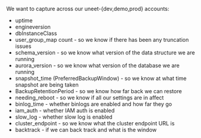 We want to capture across our uneet-{dev,demo,prod} accounts:

* uptime
* engineversion
* dbInstanceClass
* user_group_map count - so we know if there has been any truncation issues
* schema_version - so we know what version of the data structure we are running
* aurora_version - so we know what version of the database we are running
* snapshot_time (PreferredBackupWindow) - so we know at what time snapshot are being taken
* BackupRetentionPeriod - so we know how far back we can restore
* needing_reboot - so we know if all our settings are in affect
* binlog_time - whether binlogs are enabled and how far they go
* iam_auth - whether IAM auth is enabled
* slow_log - whether slow log is enabled
* cluster_endpoint - so we know what the cluster endpoint URL is
* backtrack - if we can back track and what is the window
